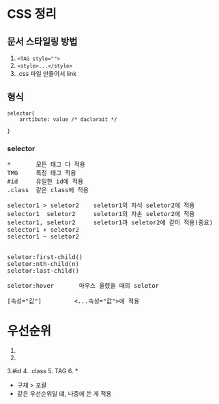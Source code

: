 # CSS 정리
## 문서 스타일링 방법
1. ```<TAG style="">```
2. ```<style>...</style>```
3. .css 파일 만들어서 link

## 형식
```
selector{
    arrtibute: value /* daclarait */

}
```

### selector
<pre>
*       모든 태그 다 적용
TMG     특정 태그 적용
#id     유일한 id에 적용
.class  같은 class에 적용

selector1 > seletor2    seletor1의 자식 seletor2에 적용
selector1  seletor2     seletor1의 자손 seletor2에 적용
selector1, seletor2     seletor1과 seletor2에 같이 적용(중요)
selector1 + seletor2    
selector1 ~ seletor2


seletor:first-child()   
seletor:nth-child(n)
seletor:last-child()

seletor:hover       마우스 올렸을 때의 seletor

[속성="값"]         <...속성="값">에 적용
</pre>

# 우선순위
1.
2.
3.#id
4. .class
5. TAG
6. *
- 구채 > 포괄
- 같은 우선순위일 떄, 나중에 쓴 게 적용                                                                                           
